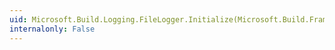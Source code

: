 ```yaml
---
uid: Microsoft.Build.Logging.FileLogger.Initialize(Microsoft.Build.Framework.IEventSource,System.Int32)
internalonly: False
---
```

